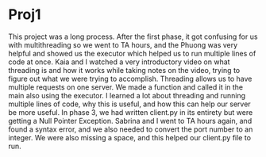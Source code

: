 # Proj1
This project was a long process. After the first phase, it got confusing for us with multithreading so we went to TA hours, and the Phuong was very helpful and showed us the executor which helped us to run multiple lines of code at once. Kaia and I watched a very introductory video on what threading is and how it works while taking notes on the video, trying to figure out what we were trying to accomplish. Threading allows us to have multiple requests on one server. We made a function and called it in the main also using the executor. I learned a lot about threading and running multiple lines of code, why this is useful, and how this can help our server be more useful. 
In phase 3, we had written client.py in its entirety but were getting a Null Pointer Exception. Sabrina and I went to TA hours again, and found a syntax error, and we also needed to convert the port number to an integer. We were also missing a space, and this helped our client.py file to run. 
